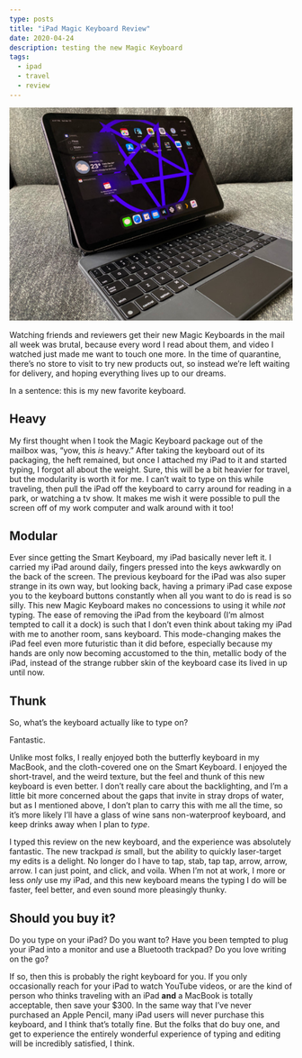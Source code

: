 ```yaml
---
type: posts
title: "iPad Magic Keyboard Review"
date: 2020-04-24
description: testing the new Magic Keyboard
tags:
  - ipad
  - travel
  - review
---
```


![iPad and Magic Keyboard](../photos/magickeyboard.jpg)

Watching friends and reviewers get their new Magic Keyboards in the mail all week was brutal, because every word I read about them, and video I watched just made me want to touch one more. In the time of quarantine, there’s no store to visit to try new products out, so instead we’re left waiting for delivery, and hoping everything lives up to our dreams. 

In a sentence: this is my new favorite keyboard.

## Heavy

My first thought when I took the Magic Keyboard package out of the mailbox was, “yow, this _is_ heavy.” After taking the keyboard out of its packaging, the heft remained, but once I attached my iPad to it and started typing, I forgot all about the weight. Sure, this will be a bit heavier for travel, but the modularity is worth it for me. I can’t wait to type on this while traveling, then pull the iPad off the keyboard to carry around for reading in a park, or watching a tv show. It makes me wish it were possible to pull the screen off of my work computer and walk around with it too! 

## Modular

Ever since getting the Smart Keyboard, my iPad basically never left it. I carried my iPad around daily, fingers pressed into the keys awkwardly on the back of the screen. The previous keyboard for the iPad was also super strange in its own way, but looking back, having a primary iPad case expose you to the keyboard buttons constantly when all you want to do is read is so silly. This new Magic Keyboard makes no concessions to using it while _not_ typing. The ease of removing the iPad from the keyboard (I’m almost tempted to call it a dock) is such that I don’t even think about taking my iPad with me to another room, sans keyboard. This mode-changing makes the iPad feel even more futuristic than it did before, especially because my hands are only now becoming accustomed to the thin, metallic body of the iPad, instead of the strange rubber skin of the keyboard case its lived in up until now.

## Thunk

So, what’s the keyboard actually like to type on?

Fantastic. 

Unlike most folks, I really enjoyed both the butterfly keyboard in my MacBook, and the cloth-covered one on the Smart Keyboard. I enjoyed the short-travel, and the weird texture, but the feel and thunk of this new keyboard is even better. I don’t really care about the backlighting, and I’m a little bit more concerned about the gaps that invite in stray drops of water, but as I mentioned above, I don’t plan to carry this with me all the time, so it’s more likely I’ll have a glass of wine sans non-waterproof keyboard, and keep drinks away when I plan to _type_.

I typed this review on the new keyboard, and the experience was absolutely fantastic. The new trackpad _is_ small, but the ability to quickly laser-target my edits is a delight. No longer do I have to tap, stab, tap tap, arrow, arrow, arrow. I can just point, and click, and voila. When I’m not at work, I more or less _only_ use my iPad, and this new keyboard means the typing I do will be faster, feel better, and even sound more pleasingly thunky.

## Should you buy it?

Do you type on your iPad? Do you want to? Have you been tempted to plug your iPad into a monitor and use a Bluetooth trackpad? Do you love writing on the go?

If so, then this is probably the right keyboard for you. If you only occasionally reach for your iPad to watch YouTube videos, or are the kind of person who thinks traveling with an iPad **and** a MacBook is totally acceptable, then save your $300. In the same way that I’ve never purchased an Apple Pencil, many iPad users will never purchase this keyboard, and I think that’s totally fine. But the folks that do buy one, and get to experience the entirely wonderful experience of typing and editing will be incredibly satisfied, I think.